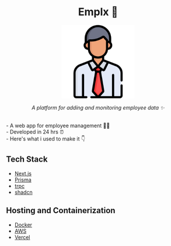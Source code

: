 <div align="center">
  <h1>Emplx 📝</h1>
  <img src="https://raw.githubusercontent.com/lyt3ral/emplx/main/public/employee.png" alt="Logo" width="200" height="200">    
  <p align="center"><i>A platform for adding and monitoring employee data ✨</i></p>
</div>


<br>
- A web app for employee management 👷‍♂️<br>
- Developed in 24 hrs ⏰<br>
- Here's what i used to make it 👇

## Tech Stack

- [Next.js](https://nextjs.org/)
- [Prisma](https://www.prisma.io/)
- [trpc](https://trpc.io/)
- [shadcn](https://ui.shadcn.com/)

## Hosting and Containerization

- [Docker](https://www.docker.com/)
- [AWS](https://aws.amazon.com/)
- [Vercel](https://vercel.com/)
